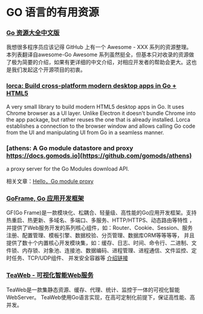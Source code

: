 # GO 语言的有用资源

### [Go 资源大全中文版](https://github.com/jobbole/awesome-go-cn)

我想很多程序员应该记得 GitHub 上有一个 Awesome - XXX 系列的资源整理。本列表翻译自awesome-Go Awesome 系列虽然挺全，但基本只对收录的资源做了极为简要的介绍，如果有更详细的中文介绍，对相应开发者的帮助会更大。这也是我们发起这个开源项目的初衷。

### [lorca: Build cross-platform modern desktop apps in Go + HTML5](https://github.com/zserge/lorca/)

A very small library to build modern HTML5 desktop apps in Go. It uses Chrome browser as a UI layer. Unlike Electron it doesn't bundle Chrome into the app package, but rather reuses the one that is already installed. Lorca establishes a connection to the browser window and allows calling Go code from the UI and manipulating UI from Go in a seamless manner. 

### [athens: A Go module datastore and proxy https://docs.gomods.io](https://github.com/gomods/athens)

a proxy server for the Go Modules download API.

相关文章：[Hello，Go module proxy](https://tonybai.com/2018/11/26/hello-go-module-proxy/)

### [GoFrame, Go 应用开发框架](https://gitee.com/johng/gf)

GF(Go Frame)是一款模块化、松耦合、轻量级、高性能的Go应用开发框架。支持热重启、热更新、多域名、多端口、多服务、HTTP/HTTPS、动态路由等特性 ，并提供了Web服务开发的系列核心组件，如：Router、Cookie、Session、服务注册、配置管理、模板引擎、数据校验、分页管理、数据库ORM等等等等， 并且提供了数十个内置核心开发模块集，如：缓存、日志、时间、命令行、二进制、文件锁、内存锁、对象池、连接池、数据编码、进程管理、进程通信、文件监控、定时任务、TCP/UDP组件、 并发安全容器等 [介绍链接](https://www.oschina.net/news/102125/goframe-1-2-11-released)

### [TeaWeb - 可视化智能Web服务](https://gitee.com/liuxiangchao/build)

TeaWeb是一款集静态资源、缓存、代理、统计、监控于一体的可视化智能WebServer。
TeaWeb使用Go语言实现，在高可定制化前提下，保证高性能、高并发。


